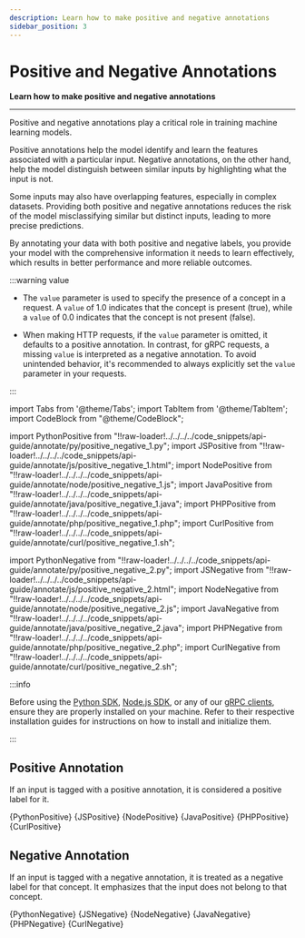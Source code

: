```yaml
---
description: Learn how to make positive and negative annotations
sidebar_position: 3
---
```


# Positive and Negative Annotations

**Learn how to make positive and negative annotations**

<hr />

Positive and negative annotations play a critical role in training machine learning models.

Positive annotations help the model identify and learn the features associated with a particular input. Negative annotations, on the other hand, help the model distinguish between similar inputs by highlighting what the input is not.

Some inputs may also have overlapping features, especially in complex datasets. Providing both positive and negative annotations reduces the risk of the model misclassifying similar but distinct inputs, leading to more precise predictions.

By annotating your data with both positive and negative labels, you provide your model with the comprehensive information it needs to learn effectively, which results in better performance and more reliable outcomes.


:::warning value

- The `value` parameter is used to specify the presence of a concept in a request. A `value` of 1.0 indicates that the concept is present (true), while a `value` of 0.0 indicates that the concept is not present (false).

- When making HTTP requests, if the `value` parameter is omitted, it defaults to a positive annotation. In contrast, for gRPC requests, a missing `value` is interpreted as a negative annotation. To avoid unintended behavior, it's recommended to always explicitly set the `value` parameter in your requests.

:::

import Tabs from '@theme/Tabs';
import TabItem from '@theme/TabItem';
import CodeBlock from "@theme/CodeBlock";

import PythonPositive from "!!raw-loader!../../../../code_snippets/api-guide/annotate/py/positive_negative_1.py";
import JSPositive from "!!raw-loader!../../../../code_snippets/api-guide/annotate/js/positive_negative_1.html";
import NodePositive from "!!raw-loader!../../../../code_snippets/api-guide/annotate/node/positive_negative_1.js";
import JavaPositive from "!!raw-loader!../../../../code_snippets/api-guide/annotate/java/positive_negative_1.java";
import PHPPositive from "!!raw-loader!../../../../code_snippets/api-guide/annotate/php/positive_negative_1.php";
import CurlPositive from "!!raw-loader!../../../../code_snippets/api-guide/annotate/curl/positive_negative_1.sh";

import PythonNegative from "!!raw-loader!../../../../code_snippets/api-guide/annotate/py/positive_negative_2.py";
import JSNegative from "!!raw-loader!../../../../code_snippets/api-guide/annotate/js/positive_negative_2.html";
import NodeNegative from "!!raw-loader!../../../../code_snippets/api-guide/annotate/node/positive_negative_2.js";
import JavaNegative from "!!raw-loader!../../../../code_snippets/api-guide/annotate/java/positive_negative_2.java";
import PHPNegative from "!!raw-loader!../../../../code_snippets/api-guide/annotate/php/positive_negative_2.php";
import CurlNegative from "!!raw-loader!../../../../code_snippets/api-guide/annotate/curl/positive_negative_2.sh";

:::info

Before using the [Python SDK](https://docs.clarifai.com/additional-resources/api-overview/python-sdk), [Node.js SDK](https://docs.clarifai.com/additional-resources/api-overview/nodejs-sdk), or any of our [gRPC clients](https://docs.clarifai.com/additional-resources/api-overview/grpc-clients), ensure they are properly installed on your machine. Refer to their respective installation guides for instructions on how to install and initialize them.

:::

## Positive Annotation

If an input is tagged with a positive annotation, it is considered a positive label for it. 

<Tabs groupId="code">

<TabItem value="python" label="Python (gRPC)">
    <CodeBlock className="language-python">{PythonPositive}</CodeBlock>
</TabItem>

<TabItem value="js_rest" label="JavaScript (REST)">
    <CodeBlock className="language-javascript">{JSPositive}</CodeBlock>
</TabItem>

<TabItem value="nodejs" label="Node.js (gRPC)">
    <CodeBlock className="language-javascript">{NodePositive}</CodeBlock>
</TabItem>

<TabItem value="java" label="Java (gRPC)">
    <CodeBlock className="language-java">{JavaPositive}</CodeBlock>
</TabItem>

<TabItem value="php" label="PHP (gRPC)">
    <CodeBlock className="language-php">{PHPPositive}</CodeBlock>
</TabItem>

<TabItem value="curl" label="cURL">
    <CodeBlock className="language-bash">{CurlPositive}</CodeBlock>
</TabItem>

</Tabs>

## Negative Annotation

If an input is tagged with a negative annotation, it is treated as a negative label for that concept. It emphasizes that the input does not belong to that concept.

<Tabs groupId="code">

<TabItem value="python" label="Python (gRPC)">
    <CodeBlock className="language-python">{PythonNegative}</CodeBlock>
</TabItem>

<TabItem value="js_rest" label="JavaScript (REST)">
    <CodeBlock className="language-javascript">{JSNegative}</CodeBlock>
</TabItem>

<TabItem value="nodejs" label="Node.js (gRPC)">
    <CodeBlock className="language-javascript">{NodeNegative}</CodeBlock>
</TabItem>

<TabItem value="java" label="Java (gRPC)">
    <CodeBlock className="language-java">{JavaNegative}</CodeBlock>
</TabItem>

<TabItem value="php" label="PHP (gRPC)">
    <CodeBlock className="language-php">{PHPNegative}</CodeBlock>
</TabItem>

<TabItem value="curl" label="cURL">
    <CodeBlock className="language-bash">{CurlNegative}</CodeBlock>
</TabItem>

</Tabs>